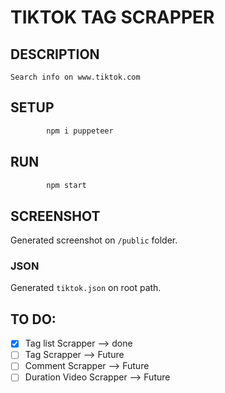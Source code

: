 # TIKTOK TAG SCRAPPER

## DESCRIPTION
`Search info on www.tiktok.com`

## SETUP
```bash
        npm i puppeteer
```
## RUN
```bash
        npm start
```
## SCREENSHOT
Generated screenshot on `/public` folder.

### JSON
Generated `tiktok.json` on root path.

## TO DO:
- [x] Tag list Scrapper --> done
- [ ] Tag Scrapper --> Future
- [ ] Comment Scrapper --> Future
- [ ] Duration Video Scrapper --> Future